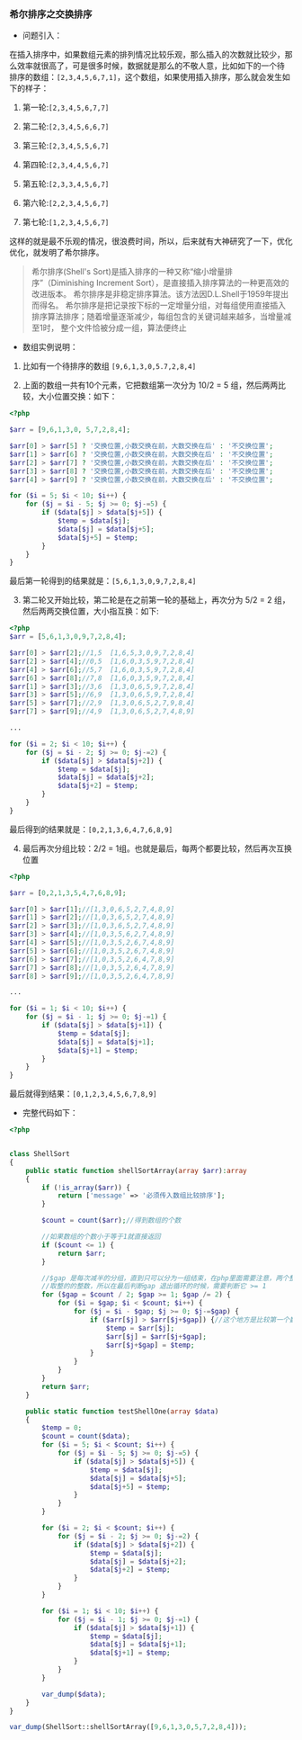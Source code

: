 ### 希尔排序之交换排序

* 问题引入：

在插入排序中，如果数组元素的排列情况比较乐观，那么插入的次数就比较少，那么效率就很高了，可是很多时候，数据就是那么的不敬人意，比如如下的一个待
排序的数组：`[2,3,4,5,6,7,1]`，这个数组，如果使用插入排序，那么就会发生如下的样子：

1. 第一轮:``[2,3,4,5,6,7,7]``

2. 第二轮:``[2,3,4,5,6,6,7]``

3. 第三轮:``[2,3,4,5,5,6,7]``

4. 第四轮:``[2,3,4,4,5,6,7]``

5. 第五轮:``[2,3,3,4,5,6,7]``

6. 第六轮:``[2,2,3,4,5,6,7]``

7. 第七轮:``[1,2,3,4,5,6,7]``

这样的就是最不乐观的情况，很浪费时间，所以，后来就有大神研究了一下，优化优化，就发明了希尔排序。

>希尔排序(Shell's Sort)是插入排序的一种又称“缩小增量排序”（Diminishing Increment Sort），是直接插入排序算法的一种更高效的改进版本。
希尔排序是非稳定排序算法。该方法因D.L.Shell于1959年提出而得名。
希尔排序是把记录按下标的一定增量分组，对每组使用直接插入排序算法排序；随着增量逐渐减少，每组包含的关键词越来越多，当增量减至1时，
整个文件恰被分成一组，算法便终止

* 数组实例说明：

1. 比如有一个待排序的数组 ``[9,6,1,3,0,5.7,2,8,4]``

2. 上面的数组一共有10个元素，它把数组第一次分为 10/2 = 5 组，然后两两比较，大小位置交换：如下：

```php
<?php

$arr = [9,6,1,3,0, 5,7,2,8,4];

$arr[0] > $arr[5] ? '交换位置,小数交换在前，大数交换在后' : '不交换位置';
$arr[1] > $arr[6] ? '交换位置,小数交换在前，大数交换在后' : '不交换位置';
$arr[2] > $arr[7] ? '交换位置,小数交换在前，大数交换在后' : '不交换位置';
$arr[3] > $arr[8] ? '交换位置,小数交换在前，大数交换在后' : '不交换位置';
$arr[4] > $arr[9] ? '交换位置,小数交换在前，大数交换在后' : '不交换位置';

for ($i = 5; $i < 10; $i++) {
    for ($j = $i - 5; $j >= 0; $j-=5) {
        if ($data[$j] > $data[$j+5]) {
            $temp = $data[$j];
            $data[$j] = $data[$j+5];
            $data[$j+5] = $temp;
        }
    }
}
```

最后第一轮得到的结果就是：``[5,6,1,3,0,9,7,2,8,4]``

3. 第二轮又开始比较，第二轮是在之前第一轮的基础上，再次分为 5/2 = 2 组，然后两两交换位置，大小指互换：如下:

```php
<?php
$arr = [5,6,1,3,0,9,7,2,8,4];

$arr[0] > $arr[2];//1,5  [1,6,5,3,0,9,7,2,8,4]
$arr[2] > $arr[4];//0,5  [1,6,0,3,5,9,7,2,8,4]
$arr[4] > $arr[6];//5,7  [1,6,0,3,5,9,7,2,8,4]
$arr[6] > $arr[8];//7,8  [1,6,0,3,5,9,7,2,8,4]
$arr[1] > $arr[3];//3,6  [1,3,0,6,5,9,7,2,8,4]
$arr[3] > $arr[5];//6,9  [1,3,0,6,5,9,7,2,8,4]
$arr[5] > $arr[7];//2,9  [1,3,0,6,5,2,7,9,8,4]
$arr[7] > $arr[9];//4,9  [1,3,0,6,5,2,7,4,8,9]

...

for ($i = 2; $i < 10; $i++) {
    for ($j = $i - 2; $j >= 0; $j-=2) {
        if ($data[$j] > $data[$j+2]) {
            $temp = $data[$j];
            $data[$j] = $data[$j+2];
            $data[$j+2] = $temp;
        }
    }
}

```

最后得到的结果就是：``[0,2,1,3,6,4,7,6,8,9]``

4. 最后再次分组比较：2/2 = 1组。也就是最后，每两个都要比较，然后再次互换位置

```php
<?php

$arr = [0,2,1,3,5,4,7,6,8,9];

$arr[0] > $arr[1];//[1,3,0,6,5,2,7,4,8,9]
$arr[1] > $arr[2];//[1,0,3,6,5,2,7,4,8,9]
$arr[2] > $arr[3];//[1,0,3,6,5,2,7,4,8,9]
$arr[3] > $arr[4];//[1,0,3,5,6,2,7,4,8,9]
$arr[4] > $arr[5];//[1,0,3,5,2,6,7,4,8,9]
$arr[5] > $arr[6];//[1,0,3,5,2,6,7,4,8,9]
$arr[6] > $arr[7];//[1,0,3,5,2,6,4,7,8,9]
$arr[7] > $arr[8];//[1,0,3,5,2,6,4,7,8,9]
$arr[8] > $arr[9];//[1,0,3,5,2,6,4,7,8,9]

...

for ($i = 1; $i < 10; $i++) {
    for ($j = $i - 1; $j >= 0; $j-=1) {
        if ($data[$j] > $data[$j+1]) {
            $temp = $data[$j];
            $data[$j] = $data[$j+1];
            $data[$j+1] = $temp;
        }
    }
}

```

最后就得到结果：``[0,1,2,3,4,5,6,7,8,9]``

* 完整代码如下：

```php
<?php


class ShellSort
{
    public static function shellSortArray(array $arr):array
    {
        if (!is_array($arr)) {
            return ['message' => '必须传入数组比较排序'];
        }

        $count = count($arr);//得到数组的个数

        //如果数组的个数小于等于1就直接返回
        if ($count <= 1) {
            return $arr;
        }

        //$gap 是每次减半的分组，直到只可以分为一组结束，在php里面需要注意，两个整数相除，除不尽的情况下，得到的是一个浮点数，不是一个向下
        //取整的的整数，所以在最后判断gap 退出循环的时候，需要判断它 >= 1
        for ($gap = $count / 2; $gap >= 1; $gap /= 2) {
            for ($i = $gap; $i < $count; $i++) {
                for ($j = $i - $gap; $j >= 0; $j-=$gap) {
                    if ($arr[$j] > $arr[$j+$gap]) {//这个地方是比较第一个数和它的步长做比较，交换也是一样
                        $temp = $arr[$j];
                        $arr[$j] = $arr[$j+$gap];
                        $arr[$j+$gap] = $temp;
                    }
                }
            }
        }
        return $arr;
    }

    public static function testShellOne(array $data)
    {
        $temp = 0;
        $count = count($data);
        for ($i = 5; $i < $count; $i++) {
            for ($j = $i - 5; $j >= 0; $j-=5) {
                if ($data[$j] > $data[$j+5]) {
                    $temp = $data[$j];
                    $data[$j] = $data[$j+5];
                    $data[$j+5] = $temp;
                }
            }
        }

        for ($i = 2; $i < $count; $i++) {
            for ($j = $i - 2; $j >= 0; $j-=2) {
                if ($data[$j] > $data[$j+2]) {
                    $temp = $data[$j];
                    $data[$j] = $data[$j+2];
                    $data[$j+2] = $temp;
                }
            }
        }

        for ($i = 1; $i < 10; $i++) {
            for ($j = $i - 1; $j >= 0; $j-=1) {
                if ($data[$j] > $data[$j+1]) {
                    $temp = $data[$j];
                    $data[$j] = $data[$j+1];
                    $data[$j+1] = $temp;
                }
            }
        }

        var_dump($data);
    }
}

var_dump(ShellSort::shellSortArray([9,6,1,3,0,5,7,2,8,4]));

```

